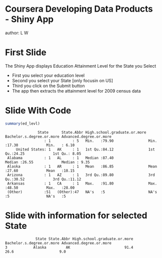 Coursera Developing Data Products - Shiny App
========================================================
author: L W


First Slide
========================================================

The Shiny App displays Education Attainment Level for the State you Select

- First you select your education level
- Second you select your State [only focusin on US]
- Third you click on the Submit button
- The app then extracts the attainment level for 2009 census data

Slide With Code
========================================================


```r
summary(ed_levl)
```

```
               State      State.Abbr High.school.graduate.or.more Bachelor.s.degree.or.more Advanced.degree.or.more
                  : 1          : 5   Min.   :79.90                Min.   :17.30             Min.   : 6.10          
     United States: 1   AK     : 1   1st Qu.:84.12                1st Qu.:24.25             1st Qu.: 8.05          
 Alabama          : 1   AL     : 1   Median :87.40                Median :26.55             Median : 9.35          
 Alaska           : 1   AR     : 1   Mean   :86.85                Mean   :27.60             Mean   :10.15          
 Arizona          : 1   AZ     : 1   3rd Qu.:89.80                3rd Qu.:30.52             3rd Qu.:11.12          
 Arkansas         : 1   CA     : 1   Max.   :91.80                Max.   :48.50             Max.   :28.00          
 (Other)          :51   (Other):47   NA's   :5                    NA's   :5                 NA's   :5        
```

Slide with information for selected State
========================================================
```
              State State.Abbr High.school.graduate.or.more Bachelor.s.degree.or.more Advanced.degree.or.more
3            Alaska         AK                         91.4                      26.6                     9.0
```

